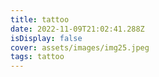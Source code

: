 ```yaml
---
title: tattoo
date: 2022-11-09T21:02:41.288Z
isDisplay: false
cover: assets/images/img25.jpeg
tags: tattoo
---
```

